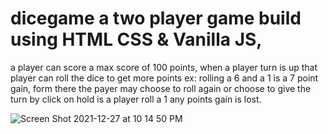 # dicegame a two player game build using HTML CSS & Vanilla JS, 
a player can score a max score of 100 points, when a player turn is up that player can roll the dice to get more points ex: rolling a 6 and a 1 is a 7 point gain, form there the payer may choose to roll again or choose to give the turn by click on hold is a player roll a 1 any points gain is lost. 

 ![Screen Shot 2021-12-27 at 10 14 50 PM](https://user-images.githubusercontent.com/76856697/147524249-c188ca80-fa01-4337-b352-b6a1ecad571e.png)
